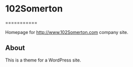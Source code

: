 # 102Somerton
===========

Homepage for http://www.102Somerton.com company site.

## About

This is a theme for a WordPress site.

